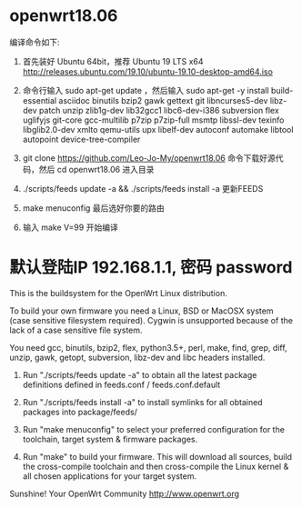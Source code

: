 # openwrt18.06
编译命令如下:

1. 首先装好 Ubuntu 64bit，推荐  Ubuntu  19  LTS x64
http://releases.ubuntu.com/19.10/ubuntu-19.10-desktop-amd64.iso

2. 命令行输入 sudo apt-get update ，然后输入
sudo apt-get -y install build-essential asciidoc binutils bzip2 gawk gettext git libncurses5-dev libz-dev patch unzip zlib1g-dev lib32gcc1 libc6-dev-i386 subversion flex uglifyjs git-core gcc-multilib p7zip p7zip-full msmtp libssl-dev texinfo libglib2.0-dev xmlto qemu-utils upx libelf-dev autoconf automake libtool autopoint device-tree-compiler

3. git clone https://github.com/Leo-Jo-My/openwrt18.06    命令下载好源代码，然后 cd  openwrt18.06 进入目录

4.  ./scripts/feeds update -a && ./scripts/feeds install -a    更新FEEDS

5.   make menuconfig   最后选好你要的路由  

6.   输入   make  V=99  开始编译  

# 默认登陆IP 192.168.1.1, 密码 password

This is the buildsystem for the OpenWrt Linux distribution.

To build your own firmware you need a Linux, BSD or MacOSX system (case
sensitive filesystem required). Cygwin is unsupported because of the lack
of a case sensitive file system.

You need gcc, binutils, bzip2, flex, python3.5+, perl, make, find, grep, diff,
unzip, gawk, getopt, subversion, libz-dev and libc headers installed.

1. Run "./scripts/feeds update -a" to obtain all the latest package definitions
defined in feeds.conf / feeds.conf.default

2. Run "./scripts/feeds install -a" to install symlinks for all obtained
packages into package/feeds/

3. Run "make menuconfig" to select your preferred configuration for the
toolchain, target system & firmware packages.

4. Run "make" to build your firmware. This will download all sources, build
the cross-compile toolchain and then cross-compile the Linux kernel & all
chosen applications for your target system.

Sunshine!
	Your OpenWrt Community
	http://www.openwrt.org


